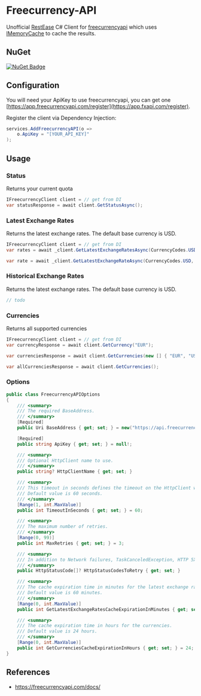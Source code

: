 # Freecurrency-API
Unofficial [RestEase](https://github.com/canton7/RestEase) C# Client for [freecurrencyapi](https://app.freecurrencyapi.com) which uses [IMemoryCache](https://learn.microsoft.com/en-us/aspnet/core/performance/caching/memory) to cache the results.

## NuGet
[![NuGet Badge](https://img.shields.io/nuget/v/Freecurrency-API)](https://www.nuget.org/packages/Freecurrency-API) 

## Configuration

You will need your ApiKey to use freecurrencyapi, you can get one [https://app.freecurrencyapi.com/register](https://app.fxapi.com/register).

Register the client via Dependency Injection:

``` csharp
services.AddFreecurrencyAPI(o =>
    o.ApiKey = "[YOUR_API_KEY]"
);
```

## Usage

### Status

Returns your current quota
``` csharp
IFreecurrencyClient client = // get from DI
var statusResponse = await client.GetStatusAsync();
```

### Latest Exchange Rates

Returns the latest exchange rates. The default base currency is USD.
``` csharp
IFreecurrencyClient client = // get from DI
var rates = await _client.GetLatestExchangeRatesAsync(CurrencyCodes.USD, new [ CurrencyCodes.EUR, CurrencyCodes.AUD ]);

var rate = await _client.GetLatestExchangeRateAsync(CurrencyCodes.USD, CurrencyCodes.EUR);
```

### Historical Exchange Rates

Returns the latest exchange rates. The default base currency is USD.

``` csharp
// todo
```

### Currencies

Returns all supported currencies
``` csharp
IFreecurrencyClient client = // get from DI
var currencyResponse = await client.GetCurrency("EUR");

var currenciesResponse = await client.GetCurrencies(new [] { "EUR", "USD" });

var allCurrenciesResponse = await client.GetCurrencies();
```

### Options
``` csharp
public class FreecurrencyAPIOptions
{
    /// <summary>
    /// The required BaseAddress.
    /// </summary>
    [Required]
    public Uri BaseAddress { get; set; } = new("https://api.freecurrencyapi.com/v1");

    [Required]
    public string ApiKey { get; set; } = null!;

    /// <summary>
    /// Optional HttpClient name to use.
    /// </summary>
    public string? HttpClientName { get; set; }

    /// <summary>
    /// This timeout in seconds defines the timeout on the HttpClient which is used to call the BaseAddress.
    /// Default value is 60 seconds.
    /// </summary>
    [Range(1, int.MaxValue)]
    public int TimeoutInSeconds { get; set; } = 60;

    /// <summary>
    /// The maximum number of retries.
    /// </summary>
    [Range(0, 99)]
    public int MaxRetries { get; set; } = 3;

    /// <summary>
    /// In addition to Network failures, TaskCanceledException, HTTP 5XX and HTTP 408. Also retry these <see cref="HttpStatusCode"/>s. [Optional]
    /// </summary>
    public HttpStatusCode[]? HttpStatusCodesToRetry { get; set; }

    /// <summary>
    /// The cache expiration time in minutes for the latest exchange rates.
    /// Default value is 60 minutes.
    /// </summary>
    [Range(0, int.MaxValue)]
    public int GetLatestExchangeRatesCacheExpirationInMinutes { get; set; } = 60;

    /// <summary>
    /// The cache expiration time in hours for the currencies.
    /// Default value is 24 hours.
    /// </summary>
    [Range(0, int.MaxValue)]
    public int GetCurrenciesCacheExpirationInHours { get; set; } = 24;
}
```

## References
- https://freecurrencyapi.com/docs/
